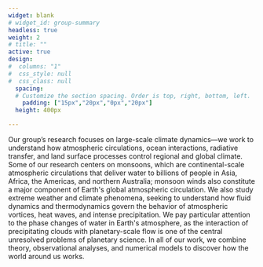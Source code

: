 ```yaml
---
widget: blank
# widget_id: group-summary
headless: true
weight: 2
# title: ""
active: true
design:
#  columns: "1"
#  css_style: null
#  css_class: null
  spacing:
  # Customize the section spacing. Order is top, right, bottom, left.
    padding: ["15px","20px","0px","20px"]
  height: 400px

---
```

Our group’s research focuses on large-scale climate dynamics&mdash;we work to understand how atmospheric circulations, ocean interactions, radiative transfer, and land surface processes control regional and global climate.  Some of our research centers on monsoons, which are continental-scale atmospheric circulations that deliver water to billions of people in Asia, Africa, the Americas, and northern Australia; monsoon winds also constitute a major component of Earth's global atmospheric circulation.  We also study extreme weather and climate phenomena, seeking to understand how fluid dynamics and thermodynamics govern the behavior of atmospheric vortices, heat waves, and intense precipitation. We pay particular attention to the phase changes of water in Earth's atmosphere, as the interaction of precipitating clouds with planetary-scale flow is one of the central unresolved problems of planetary science.  In all of our work, we combine theory, observational analyses, and numerical models to discover how the world around us works.
